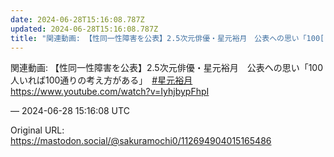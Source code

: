```yaml
---
date: 2024-06-28T15:16:08.787Z
updated: 2024-06-28T15:16:08.787Z
title: "関連動画: 【性同一性障害を公表】2.5次元俳優・星元裕月　公表への思い「100[...]"
---
```


<p>関連動画: 【性同一性障害を公表】2.5次元俳優・星元裕月　公表への思い「100人いれば100通りの考え方がある」　<a href="https://mastodon.social/tags/%E6%98%9F%E5%85%83%E8%A3%95%E6%9C%88" class="mention hashtag" rel="tag">#<span>星元裕月</span></a> <a href="https://www.youtube.com/watch?v=IyhjbypFhpI" target="_blank" rel="nofollow noopener" translate="no"><span class="invisible">https://www.</span><span class="">youtube.com/watch?v=IyhjbypFhpI</span><span class="invisible"></span></a></p>

&mdash; 2024-06-28 15:16:08 UTC

Original URL: https://mastodon.social/@sakuramochi0/112694904015165486
